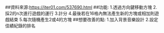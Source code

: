 ##資料來源:https://iter01.com/537690.html
##功能:
1.透過方向鍵移動方塊
2.採2的n次進行遊戲的運行
3.計分
4.最後若在16格內無法產生新的方塊或相加則遊戲結束
5.每次隨機產生2或4的方塊
##想要改善的點:
1.加入背景音樂設計
2.設定佳績紀錄的排名